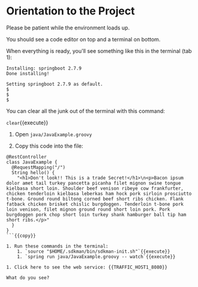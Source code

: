 # Orientation to the Project

Please be patient while the environment loads up. 

You should see a code editor on top and a terminal on bottom.

When everything is ready, you'll see something like this in the terminal (tab 1):

```
Installing: springboot 2.7.9
Done installing!

Setting springboot 2.7.9 as default.
$ 
$ 
$ 
```

You can clear all the junk out of the terminal with this command:

`clear`{{execute}}

1. Open `java/JavaExample.groovy`

1. Copy this code into the file:

```
@RestController
class JavaExample {
  @RequestMapping("/")
  String hello() {
    "<h1>Don't look!! This is a trade Secret!</h1>\n<p>Bacon ipsum dolor amet tail turkey pancetta picanha filet mignon swine tongue kielbasa short loin. Shoulder beef venison ribeye cow frankfurter, chicken tenderloin kielbasa leberkas ham hock pork sirloin prosciutto t-bone. Ground round biltong corned beef short ribs chicken. Flank fatback chicken brisket chislic burgdoggen. Tenderloin t-bone pork loin venison, filet mignon ground round short loin pork. Pork burgdoggen pork chop short loin turkey shank hamburger ball tip ham short ribs.</p>"
  }
}
```{{copy}}

1. Run these commands in the terminal: 
    1. `source "$HOME/.sdkman/bin/sdkman-init.sh"`{{execute}}
    1. `spring run java/JavaExample.groovy -- watch`{{execute}}

1. Click here to see the web service: {{TRAFFIC_HOST1_8080}}

What do you see?
